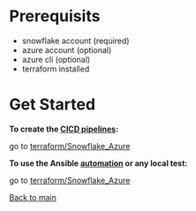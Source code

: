 # Prerequisits
- snowflake account (required)
- azure account (optional)
- azure cli (optional)
- terraform installed

# Get Started
**To create the [CICD pipelines][1]:**
    
go to [terraform/Snowflake_Azure][2]

**To use the Ansible [automation][3] or any local test:**

go to [terraform/Snowflake_Azure][4]

[Back to main][5]

[1]: https://github.com/Philipeace/cloudsolutions/tree/main/azure
[2]: https://github.com/Philipeace/cloudsolutions/tree/main/terraform/Snowflake_Azure
[3]: https://github.com/Philipeace/cloudsolutions/tree/main/ansible
[4]: https://github.com/Philipeace/cloudsolutions/tree/main/terraform/Snowflake
[5]: https://github.com/Philipeace/cloudsolutions/tree/main/